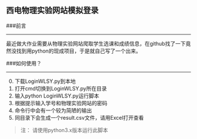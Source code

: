 ## 西电物理实验网站模拟登录

###前言
***
最近做大作业需要从物理实验网站爬取学生选课和成绩信息，在github找了一下竟然没找到用python的现成项目，于是就自己写了一个出来。

###如何使用？
***
0. 下载LoginWLSY.py到本地
1. 打开cmd切换到LoginWLSY.py所在目录
2. 输入python LoginWLSY.py运行脚本
3. 根据提示输入学号和物理实验网站的密码
4. 命令行中会有一个较为简陋的输出
5. 同目录下会生成一个result.csv文件，请用Excel打开查看
> 注： 请使用python3.x版本运行此脚本
